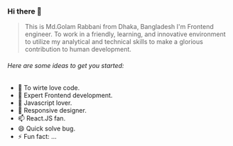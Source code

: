 ### Hi there 👋

> This is Md.Golam Rabbani from Dhaka, Bangladesh I'm Frontend engineer. To work in a friendly, learning, and innovative environment to utilize my analytical and technical skills to make a glorious contribution to human development.

###### Here are some ideas to get you started:

- 🔭 To wirte love code.
- 🌱 Expert Frontend development.
- 🤔 Javascript lover.
- 💬 Responsive designer.
- 📫 React.JS fan.
- 😄 Quick solve bug.
- ⚡ Fun fact: ...
